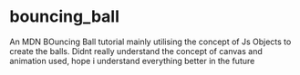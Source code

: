 # bouncing_ball
An MDN BOuncing Ball tutorial mainly utilising the concept of Js Objects to create the balls.
Didnt really understand the concept of canvas and animation used, hope i understand everything better in the future
